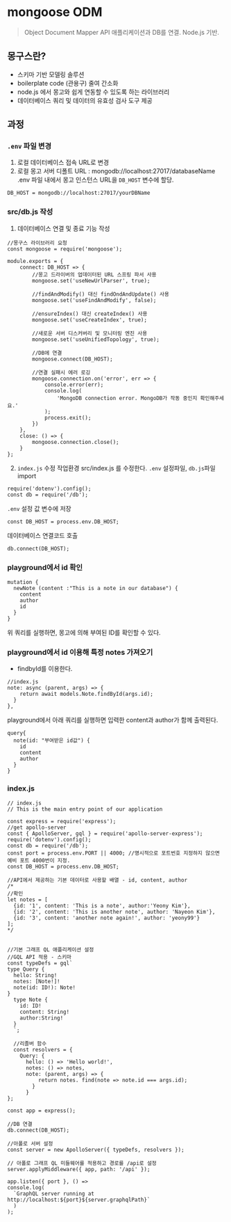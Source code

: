 # mongoose ODM 
> Object Document Mapper
API 애플리케이션과 DB를 연결. Node.js 기반.
## 몽구스란?
* 스키마 기반 모델링 솔루션
* boilerplate code (관용구) 줄여 간소화
* node.js 에서 몽고와 쉽게 연동할 수 있도록 하는 라이브러리
* 데이터베이스 쿼리 및 데이터의 유효성 검사 도구 제공

## 과정
### `.env` 파일 변경
1. 로컬 데이터베이스 접속 URL로 변경 
2. 로컬 몽고 서버 디폴트 URL : mongodb://localhost:27017/databaseName
.env 파일 내에서 몽고 인스턴스 URL을 `DB_HOST` 변수에 할당.
```
DB_HOST = mongodb://localhost:27017/yourDBName
```

### src/db.js 작성
1. 데이터베이스 연결 및 종료 기능 작성
```
//몽구스 라이브러리 요청
const mongoose = require('mongoose');

module.exports = {
    connect: DB_HOST => {
        //몽고 드라이버의 업데이터된 URL 스프링 파서 사용
        mongoose.set('useNewUrlParser', true);

        //findAndModify() 대신 findOndAndUpdate() 사용
        mongoose.set('useFindAndModify', false);

        //ensureIndex() 대신 createIndex() 사용
        mongoose.set('useCreateIndex', true);

        //새로운 서버 디스커버리 및 모니터링 엔진 사용
        mongoose.set('useUnifiedTopology', true);

        //DB에 연결
        mongoose.connect(DB_HOST);

        //연결 실패시 에러 로깅
        mongoose.connection.on('error', err => {
            console.error(err);
            console.log(
                'MongoDB connection error. MongoDB가 작동 중인지 확인해주세요.'
            );
            process.exit();
        })
    },
    close: () => {
        mongoose.connection.close();
    }
};

```

2. `index.js` 수정
작업환경 src/index.js 를 수정한다.
`.env` 설정파일, `db.js`파일 import
```
require('dotenv').config();
const db = require('/db');
```
`.env` 설정 값 변수에 저장
```
const DB_HOST = process.env.DB_HOST;
```
데이터베이스 연결코드 호출
```
db.connect(DB_HOST);
```
### playground에서 id 확인
```
mutation {
  newNote (content :"This is a note in our database") {
    content
    author
    id
  }
}
```
위 쿼리를 실행하면, 몽고에 의해 부여된 ID를 확인할 수 있다.

### playground에서 id 이용해 특정 notes 가져오기
- findbyId를 이용한다.
```
//index.js
note: async (parent, args) => {
    return await models.Note.findById(args.id);
  }
},
```
playground에서 아래 쿼리를 실행하면 입력한 content과 author가 함께 출력된다.   
```
query{
  note(id: "부여받은 id값") {
    id
    content
    author
  }
}
```

### index.js
```
// index.js
// This is the main entry point of our application

const express = require('express');
//get apollo-server
const { ApolloServer, gql } = require('apollo-server-express');
require('dotenv').config();
const db = require('/db');
const port = process.env.PORT || 4000; //명시적으로 포트번호 지정하지 않으면 예비 포트 4000번이 지정.
const DB_HOST = process.env.DB_HOST;

//API에서 제공하는 기본 데이터로 사용할 배열 - id, content, author
/*
//확인
let notes = [
  {id: '1', content: 'This is a note', author:'Yeony Kim'},
  {id: '2', content: 'This is another note', author: 'Nayeon Kim'},
  {id: '3', content: 'another note again!', author: 'yeony99'}
];
*/


//기본 그래프 QL 애플리케이션 설정 
//GQL API 적용 - 스키마
const typeDefs = gql`
type Query {
  hello: String!
  notes: [Note!]!
  note(id: ID!): Note!
}
  type Note {
    id: ID!
    content: String!
    author:String!
  }
  `;
  
  //리졸버 함수
  const resolvers = {
    Query: {
      hello: () => 'Hello world!',
      notes: () => notes,
      note: (parent, args) => {
          return notes. find(note => note.id === args.id);
        }
      }
};

const app = express();

//DB 연결
db.connect(DB_HOST);

//아폴로 서버 설정
const server = new ApolloServer({ typeDefs, resolvers });

// 아폴로 그래프 QL 미들웨어를 적용하고 경로를 /api로 설정
server.applyMiddleware({ app, path: '/api' });

app.listen({ port }, () =>
console.log(
  `GraphQL server running at http://localhost:${port}${server.graphqlPath}`
  )
);
```
